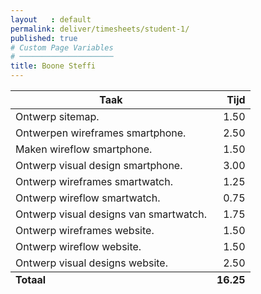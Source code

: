 ```yaml
---
layout   : default
permalink: deliver/timesheets/student-1/
published: true
# Custom Page Variables
# ─────────────────────
title: Boone Steffi
---
```

<table class="table table--primary">
  <thead>
    <tr>
      <th>Taak</th>
      <th style="text-align: right">Tijd</th>
    </tr>
  </thead>
  <tbody>
    <tr>
      <td>Ontwerp sitemap.</td>
      <td style="text-align: right">1.50</td>
    </tr>
    <tr>
      <td>Ontwerpen wireframes smartphone.</td>
      <td style="text-align: right">2.50</td>
    </tr>
    <tr>
      <td>Maken wireflow smartphone.</td>
      <td style="text-align: right">1.50</td>
    </tr>
    <tr>
      <td>Ontwerp visual design smartphone.</td>
      <td style="text-align: right">3.00</td>
    </tr>
    <tr>
      <td>Ontwerp wireframes smartwatch.</td>
      <td style="text-align: right">1.25</td>
    </tr>
    <tr>
      <td>Ontwerp wireflow smartwatch.</td>
      <td style="text-align: right">0.75</td>
    </tr>
    <tr>
      <td>Ontwerp visual designs van smartwatch.</td>
      <td style="text-align: right">1.75</td>
    </tr>
    <tr>
      <td>Ontwerp wireframes website.</td>
      <td style="text-align: right">1.50</td>
    </tr>
    <tr>
   <td>Ontwerp wireflow website.</td>
      <td style="text-align: right">1.50</td>
    </tr>
    <tr>
      <td>Ontwerp visual designs website.</td>
      <td style="text-align: right">2.50</td>
    </tr>
  </tbody>
  <tfoot>
    <tr>
      <td><strong>Totaal</strong></td>
      <td style="text-align: right"><strong>16.25</strong></td>
    </tr>
  </tfoot>
</table>
